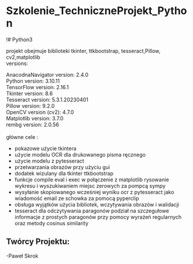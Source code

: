 # Szkolenie_TechniczneProjekt_Python
!# Python3

projekt obejmuje  biblioteki tkinter, ttkbootstrap, tesseract,Pillow, cv2,matplotlib  <br />
versions:

AnacodnaNavigator version: 2.4.0   <br />
Python version: 3.10.11 <br/>
TensorFlow version: 2.16.1   <br />
Tkinter version: 8.6   <br />
Tesseract version: 5.3.1.20230401   <br />
Pillow version: 9.2.0   <br />
OpenCV version (cv2): 4.7.0   <br />
Matplotlib version: 3.7.0   <br />
rembg version: 2.0.56  <br />
<br />
główne cele :
- pokazowe użycie tkintera
- użycie modelu OCR dla  drukowanego pisma ręcznego
- użycie modelu z pytesseract
- przetwarzania obrazów przy użyciu gui
- dodatek wizulany  dla tkinter ttkbootstrap
- funkcje compile eval i exec w połączenie z matplotlib rysowanie wykresu i wyszukiwaniem miejsc zerowych za pompcą sympy 
- wysyłanie skopiowanego wcześniej wyniku ocr z pytesseract  jako wiadomość email ze schowka za pomocą pyperclip
- obsługa wyjątków użycia bibliotek, wczytywania obrazów i walidacji 
- tesseract dla odczytywania paragonów podział na   szczegułowe informacje z prostych paragonów przy pomocy wyrażeń regularnych oraz metody cosinus similarity 



## Twórcy Projektu:
  -Paweł Skrok <br />



